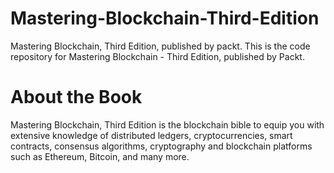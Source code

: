# Mastering-Blockchain-Third-Edition
Mastering Blockchain, Third Edition, published by packt.
This is the code repository for Mastering Blockchain - Third Edition, published by Packt.

# About the Book
Mastering Blockchain, Third Edition is the blockchain bible to equip you with extensive knowledge of distributed ledgers, cryptocurrencies, smart contracts, consensus algorithms, cryptography and blockchain platforms such as Ethereum, Bitcoin, and many more.
